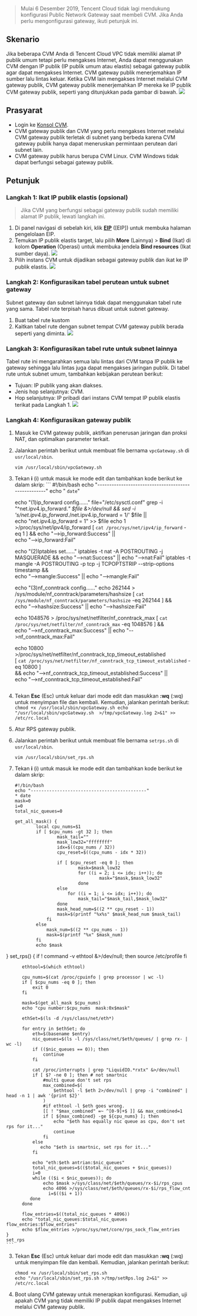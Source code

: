 > Mulai 6 Desember 2019, Tencent Cloud tidak lagi mendukung konfigurasi Public Network Gateway saat membeli CVM. Jika Anda perlu mengonfigurasi gateway, ikuti petunjuk ini.
>

## Skenario

Jika beberapa CVM Anda di Tencent Cloud VPC tidak memiliki alamat IP publik umum tetapi perlu mengakses Internet, Anda dapat menggunakan CVM dengan IP publik (IP publik umum atau elastis) sebagai gateway publik agar dapat mengakses Internet. CVM gateway publik menerjemahkan IP sumber lalu lintas keluar. Ketika CVM lain mengakses Internet melalui CVM gateway publik, CVM gateway publik menerjemahkan IP mereka ke IP publik CVM gateway publik, seperti yang ditunjukkan pada gambar di bawah.
![](https://main.qcloudimg.com/raw/4879fa2798946972e8496c13a1bfa3cc.png)
## Prasyarat
- Login ke [Konsol CVM](https://console.cloud.tencent.com/cvm/index).
- CVM gateway publik dan CVM yang perlu mengakses Internet melalui CVM gateway publik terletak di subnet yang berbeda karena CVM gateway publik hanya dapat meneruskan permintaan perutean dari subnet lain.
- CVM gateway publik harus berupa CVM Linux. CVM Windows tidak dapat berfungsi sebagai gateway publik.

## Petunjuk
### Langkah 1: Ikat IP publik elastis (opsional)
>Jika CVM yang berfungsi sebagai gateway publik sudah memiliki alamat IP publik, lewati langkah ini.

1. Di panel navigasi di sebelah kiri, klik **[EIP](https://console.cloud.tencent.com/cvm/eip)** ([EIP]) untuk membuka halaman pengelolaan EIP.
2. Temukan IP publik elastis target, lalu pilih **More** (Lainnya) > **Bind** (Ikat) di kolom **Operation** (Operasi) untuk membuka jendela **Bind resources** (Ikat sumber daya).
![](https://main.qcloudimg.com/raw/c9e46426e64fd6de3d4a2a9dccb91822.png)
3. Pilih instans CVM untuk dijadikan sebagai gateway publik dan ikat ke IP publik elastis.
![](https://main.qcloudimg.com/raw/1642880850b505fa57a598d10247edbc.png)

### Langkah 2: Konfigurasikan tabel perutean untuk subnet gateway
Subnet gateway dan subnet lainnya tidak dapat menggunakan tabel rute yang sama. Tabel rute terpisah harus dibuat untuk subnet gateway.
1. Buat tabel rute kustom
2. Kaitkan tabel rute dengan subnet tempat CVM gateway publik berada seperti yang diminta.
![](https://main.qcloudimg.com/raw/4f804600a0d2120a959e722daf21fa59.png)

### Langkah 3: Konfigurasikan tabel rute untuk subnet lainnya
Tabel rute ini mengarahkan semua lalu lintas dari CVM tanpa IP publik ke gateway sehingga lalu lintas juga dapat mengakses jaringan publik.
Di tabel rute untuk subnet umum, tambahkan kebijakan perutean berikut:
- Tujuan: IP publik yang akan diakses.
- Jenis hop selanjutnya: CVM.
- Hop selanjutnya: IP pribadi dari instans CVM tempat IP publik elastis terikat pada Langkah 1.
![](https://main.qcloudimg.com/raw/68e072841dc6d528fe2ff269e5a982a5.png)

### Langkah 4: Konfigurasikan gateway publik
1. Masuk ke CVM gateway publik, aktifkan penerusan jaringan dan proksi NAT, dan optimalkan parameter terkait.
 1. Jalankan perintah berikut untuk membuat file bernama `vpcGateway.sh` di `usr/local/sbin`.
	```
	vim /usr/local/sbin/vpcGateway.sh
	```
 2. Tekan **i** (i) untuk masuk ke mode edit dan tambahkan kode berikut ke dalam skrip:
		```
	#!/bin/bash
	echo "----------------------------------------------------"
	echo "          `date`"

	echo "(1)ip_forward config......"
	file="/etc/sysctl.conf"
	grep -i "^net\.ipv4\.ip_forward.*" $file &>/dev/null && sed -i \
	's/net\.ipv4\.ip_forward.*/net\.ipv4\.ip_forward = 1/' $file || \
	echo "net.ipv4.ip_forward = 1"  >> $file
	echo 1 >/proc/sys/net/ipv4/ip_forward 
	[ `cat /proc/sys/net/ipv4/ip_forward` -eq 1 ] && echo "-->ip_forward:Success" || \
	echo "-->ip_forward:Fail"

	echo "(2)Iptables set......"
	iptables -t nat -A POSTROUTING -j MASQUERADE && echo "-->nat:Success" || echo "-->nat:Fail"
	iptables -t mangle -A POSTROUTING -p tcp -j TCPOPTSTRIP --strip-options timestamp && \
	echo "-->mangle:Success" || echo "-->mangle:Fail"

	echo "(3)nf_conntrack config......"
	echo 262144 >  /sys/module/nf_conntrack/parameters/hashsize
	[ `cat /sys/module/nf_conntrack/parameters/hashsize` -eq 262144 ] && \
	echo "-->hashsize:Success" ||  echo "-->hashsize:Fail"

	echo 1048576 > /proc/sys/net/netfilter/nf_conntrack_max
	[ `cat /proc/sys/net/netfilter/nf_conntrack_max` -eq 1048576 ] && \
	echo  "-->nf_conntrack_max:Success" ||  echo  "-->nf_conntrack_max:Fail"

	echo 10800 >/proc/sys/net/netfilter/nf_conntrack_tcp_timeout_established \
	[ `cat /proc/sys/net/netfilter/nf_conntrack_tcp_timeout_established` -eq 10800 ] \
	 && echo  "-->nf_conntrack_tcp_timeout_established:Success" ||  \
	 echo  "-->nf_conntrack_tcp_timeout_established:Fail"
	```
 3. Tekan **Esc** (Esc) untuk keluar dari mode edit dan masukkan **:wq** (:wq) untuk menyimpan file dan kembali. Kemudian, jalankan perintah berikut:
		```
		chmod +x /usr/local/sbin/vpcGateway.sh
		echo "/usr/local/sbin/vpcGateway.sh  >/tmp/vpcGateway.log 2>&1" >> /etc/rc.local
		```

2. Atur RPS gateway publik.

 1. Jalankan perintah berikut untuk membuat file bernama `setrps.sh` di `usr/local/sbin`.
	```
	vim /usr/local/sbin/set_rps.sh
	```
 2. Tekan **i** (i) untuk masuk ke mode edit dan tambahkan kode berikut ke dalam skrip:
	```
	#!/bin/bash
	echo "--------------------------------------------"
	* date
	mask=0
	i=0
	total_nic_queues=0
	
	get_all_mask() {
			local cpu_nums=$1
			if [ $cpu_nums -gt 32 ]; then
					mask_tail=""
					mask_low32="ffffffff"
					idx=$((cpu_nums / 32))
					cpu_reset=$((cpu_nums - idx * 32))

					if [ $cpu_reset -eq 0 ]; then
							mask=$mask_low32
							for ((i = 2; i <= idx; i++)); do
									mask="$mask,$mask_low32"
							done
					else
						for ((i = 1; i <= idx; i++)); do
							mask_tail="$mask_tail,$mask_low32"
					done
					mask_head_num=$((2 ** cpu_reset - 1))
					mask=$(printf "%x%s" $mask_head_num $mask_tail)
				fi
			else
				mask_num=$((2 ** cpu_nums - 1))
				mask=$(printf "%x" $mask_num)
			fi
			echo $mask
}
set_rps() {
		  if ! command -v ethtool &>/dev/null; then
			source /etc/profile
		  fi
			
		  ethtool=$(which ethtool)
			
		  cpu_nums=$(cat /proc/cpuinfo | grep processor | wc -l)
		  if [ $cpu_nums -eq 0 ]; then
			  exit 0
		  fi
			
		  mask=$(get_all_mask $cpu_nums)
		  echo "cpu number:$cpu_nums  mask:0x$mask"
			
		  ethSet=$(ls -d /sys/class/net/eth*)
			
		  for entry in $ethSet; do
			  eth=$(basename $entry)
			  nic_queues=$(ls -l /sys/class/net/$eth/queues/ | grep rx- | wc -l)
			  if (($nic_queues == 0)); then
				  continue
			  fi
				
			  cat /proc/interrupts | grep "LiquidIO.*rxtx" &>/dev/null
			  if [ $? -ne 0 ]; then # not smartnic
				  #multi queue don't set rps
				  max_combined=$(
					  $ethtool -l $eth 2>/dev/null | grep -i "combined" | head -n 1 | awk '{print $2}'
				  )
				  #if ethtool -l $eth goes wrong.
				  [[ ! "$max_combined" =~ ^[0-9]+$ ]] && max_combined=1
				  if [ ${max_combined} -ge ${cpu_nums} ]; then
					  echo "$eth has equally nic queue as cpu, don't set rps for it..."
					  continue
				  fi
			  else
				 echo "$eth is smartnic, set rps for it..."
			  fi
				
			  echo "eth:$eth antrian:$nic_queues"
			  total_nic_queues=$(($total_nic_queues + $nic_queues))
			  i=0
			  while (($i < $nic_queues)); do
				  echo $mask >/sys/class/net/$eth/queues/rx-$i/rps_cpus
				  echo 4096 >/sys/class/net/$eth/queues/rx-$i/rps_flow_cnt
					i=$(($i + 1))
			 done
		  done
			
		  flow_entries=$((total_nic_queues * 4096))
		  echo "total_nic_queues:$total_nic_queues  flow_entries:$flow_entries"
		  echo $flow_entries >/proc/sys/net/core/rps_sock_flow_entries
	}
	set_rps
	```
 3. Tekan **Esc** (Esc) untuk keluar dari mode edit dan masukkan **:wq** (:wq) untuk menyimpan file dan kembali. Kemudian, jalankan perintah berikut:
	```
	chmod +x /usr/local/sbin/set_rps.sh
	echo "/usr/local/sbin/set_rps.sh >/tmp/setRps.log 2>&1" >> /etc/rc.local
	```
	
3. Boot ulang CVM gateway untuk menerapkan konfigurasi. Kemudian, uji apakah CVM yang tidak memiliki IP publik dapat mengakses Internet melalui CVM gateway publik.
